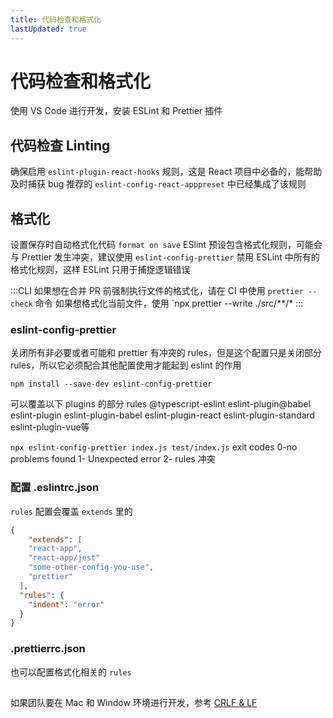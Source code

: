 ```yaml
---
title: 代码检查和格式化
lastUpdated: true
---
```


# 代码检查和格式化

使用 VS Code 进行开发，安装 ESLint 和 Prettier 插件

## 代码检查 Linting

确保启用 `eslint-plugin-react-hooks` 规则，这是 React 项目中必备的，能帮助及时捕获 bug
推荐的 `eslint-config-react-apppreset` 中已经集成了该规则

## 格式化

设置保存时自动格式化代码 `format on save`
ESlint 预设包含格式化规则，可能会与 Prettier 发生冲突，建议使用 `eslint-config-prettier` 禁用 ESLint 中所有的格式化规则，这样 ESLint 只用于捕捉逻辑错误

:::CLI
如果想在合并 PR 前强制执行文件的格式化，请在 CI 中使用 `prettier --check` 命令
如果想格式化当前文件，使用 `npx prettier --write ./src/**/*
:::

### eslint-config-prettier

关闭所有非必要或者可能和 prettier 有冲突的 rules，但是这个配置只是关闭部分 rules，所以它必须配合其他配置使用才能起到 eslint 的作用

`npm install --save-dev eslint-config-prettier`

可以覆盖以下 plugins 的部分 rules
  @typescript-eslint
  eslint-plugin@babel
  eslint-plugin
  eslint-plugin-babel
  eslint-plugin-react
  eslint-plugin-standard
  eslint-plugin-vue等

`npx eslint-config-prettier index.js test/index.js`
exit codes 0-no problems found 1- Unexpected error 2- rules 冲突

### 配置 .eslintrc.json

`rules` 配置会覆盖 `extends` 里的

```json
{
	"extends": [
    "react-app",
    "react-app/jest"
    "some-other-config-you-use",
    "prettier"
  ],
  "rules": {
  	"indent": "error"
  }
}
```

### .prettierrc.json

也可以配置格式化相关的 `rules`

## 

如果团队要在 Mac 和 Window 环境进行开发，参考 [CRLF & LF](/developer/others/lineFeed)
